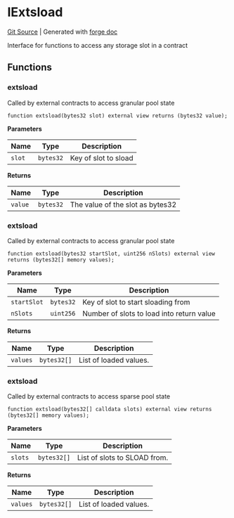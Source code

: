 # IExtsload
[Git Source](https://github.com/Uniswap/docs/blob/1141642f8ba4665a50660886a8a8401526677045/src/interfaces/IExtsload.sol)
| Generated with [forge doc](https://book.getfoundry.sh/reference/forge/forge-doc)

Interface for functions to access any storage slot in a contract


## Functions
### extsload

Called by external contracts to access granular pool state


```solidity
function extsload(bytes32 slot) external view returns (bytes32 value);
```
**Parameters**

|Name|Type|Description|
|----|----|-----------|
|`slot`|`bytes32`|Key of slot to sload|

**Returns**

|Name|Type|Description|
|----|----|-----------|
|`value`|`bytes32`|The value of the slot as bytes32|


### extsload

Called by external contracts to access granular pool state


```solidity
function extsload(bytes32 startSlot, uint256 nSlots) external view returns (bytes32[] memory values);
```
**Parameters**

|Name|Type|Description|
|----|----|-----------|
|`startSlot`|`bytes32`|Key of slot to start sloading from|
|`nSlots`|`uint256`|Number of slots to load into return value|

**Returns**

|Name|Type|Description|
|----|----|-----------|
|`values`|`bytes32[]`|List of loaded values.|


### extsload

Called by external contracts to access sparse pool state


```solidity
function extsload(bytes32[] calldata slots) external view returns (bytes32[] memory values);
```
**Parameters**

|Name|Type|Description|
|----|----|-----------|
|`slots`|`bytes32[]`|List of slots to SLOAD from.|

**Returns**

|Name|Type|Description|
|----|----|-----------|
|`values`|`bytes32[]`|List of loaded values.|


